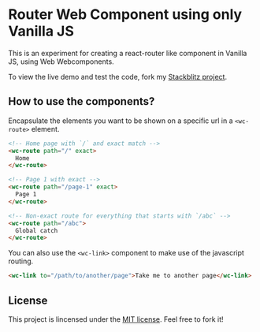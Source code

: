 # Router Web Component using only Vanilla JS

This is an experiment for creating a react-router like component in Vanilla JS, using Web Webcomponents.

To view the live demo and test the code, fork my [Stackblitz project](https://stackblitz.com/edit/js-router-rmqjlt).

## How to use the components?

Encapsulate the elements you want to be shown on a specific url in a `<wc-route>` element.

```html
<!-- Home page with `/` and exact match -->
<wc-route path="/" exact>
  Home
</wc-route>

<!-- Page 1 with exact -->
<wc-route path="/page-1" exact>
  Page 1
</wc-route>

<!-- Non-exact route for everything that starts with `/abc` -->
<wc-route path="/abc">
  Global catch
</wc-route>
```

You can also use the `<wc-link>` component to make use of the javascript routing.
```html
<wc-link to="/path/to/another/page">Take me to another page</wc-link>
```

## License

This project is lincensed under the [MIT license](LICENSE). Feel free to fork it!